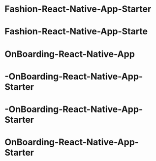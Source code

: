 # Fashion-React-Native-App-Starter
# Fashion-React-Native-App-Starte
# OnBoarding-React-Native-App
# -OnBoarding-React-Native-App-Starter
# -OnBoarding-React-Native-App-Starter
# OnBoarding-React-Native-App-Starter

